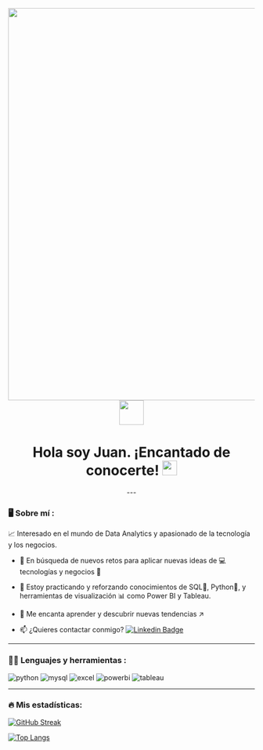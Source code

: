 <div id="header" align="center">
  <img decoding="async" src="https://github.com/user-attachments/assets/6cbaec82-67ab-45ee-b6dc-36096e98d02e" width="800"/>
</div>
<div id="contact" align="center">
  <a href="https://www.linkedin.com/in/juan-esteban-macias-balboa-7567ab223/"><img decoding="async" src="https://github.com/user-attachments/assets/1afa88ee-eb94-40a1-b2e4-c503896e0e17" width="50"> </a>
</div>
<div id="badges" align="center">
<img decoding="async" src="https://visitor-badge-reloaded.herokuapp.com/badge?page_id=JuanEMacias.JuanEMacias&color=00cf00" alt=""/>
<h1>
  Hola soy Juan. ¡Encantado de conocerte!
  <img decoding="async" src="https://media.giphy.com/media/hvRJCLFzcasrR4ia7z/giphy.gif" width="30px"/>
</h1>
---
 <div id="header" align="left">

### :desktop_computer: Sobre mí :

:chart_with_upwards_trend: Interesado en el mundo de Data Analytics y apasionado de la tecnología y los negocios.  

* :footprints: En búsqueda de nuevos retos para aplicar nuevas ideas de  :computer: tecnologías y negocios :briefcase:

* :seedling: Estoy practicando y reforzando conocimientos de SQL:green_book:, Python:snake:, y herramientas de visualización :bar_chart: como Power BI y Tableau.

* :eyes: Me encanta aprender y descubrir nuevas tendencias :arrow_upper_right:

* :mailbox: ¿Quieres contactar conmigo? [![Linkedin Badge](https://img.shields.io/badge/-Juan-blue?style=flat&logo=Linkedin&logoColor=white)](https://www.linkedin.com/in/juan-esteban-macias-balboa-7567ab223/)

---

### :hammer::blue_book: Lenguajes y herramientas :

<div id="header" align="left">
    <img decoding="async" src="https://img.shields.io/badge/Python-3776AB?style=for-the-badge&logo=python&logoColor=white" alt="python"/>
  </a>
    <img decoding="async" src="https://img.shields.io/badge/MySQL-6DB33F?style=for-the-badge&logo=mysql&logoColor=white" alt="mysql"/>
  </a>
 <img decoding="async" src="https://img.shields.io/badge/Microsoft_Excel-217346?style=for-the-badge&logo=microsoft-excel&logoColor=white" alt="excel"/>
  </a>
 <img decoding="async" src="https://img.shields.io/badge/Power_BI-FFBE00?style=for-the-badge&logo=Power-BI&logoColor=white" alt="powerbi"/>
  </a>
<img decoding="async" src="https://img.shields.io/badge/Tableau-E97627?style=for-the-badge&logo=Tableau&logoColor=white" alt="tableau"/>
  </a>
</div>

---

### 🔥 Mis estadísticas:
[![GitHub Streak](http://github-readme-streak-stats.herokuapp.com?user=JuanEMacias&theme=dark&background=000000)](https://git.io/streak-stats)

[![Top Langs](https://github-readme-stats.vercel.app/api/top-langs/?username=JuanEMacias&layout=compact&theme=vision-friendly-dark)](https://github.com/anuraghazra/github-readme-stats)


